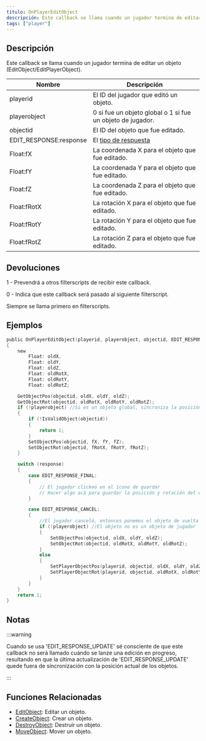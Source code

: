 ```yaml
---
título: OnPlayerEditObject
descripción: Este callback se llama cuando un jugador termina de editar un objeto (EditObject/EditPlayerObject).
tags: ["player"]
---
```


## Descripción

Este callback se llama cuando un jugador termina de editar un objeto (EditObject/EditPlayerObject).

| Nombre                 | Descripción                                                     |
|------------------------|-----------------------------------------------------------------|
| playerid               | El ID del jugador que editó un objeto.                          |
| playerobject           | 0 si fue un objeto global o 1 si fue un objeto de jugador.      |
| objectid               | El ID del objeto que fue editado.                               |
| EDIT_RESPONSE:response | El [tipo de respuesta](../resources/objecteditionresponsetypes) |
| Float:fX               | La coordenada X para el objeto que fue editado.                 |
| Float:fY               | La coordenada Y para el objeto que fue editado.                 |
| Float:fZ               | La coordenada Z para el objeto que fue editado.                 |
| Float:fRotX            | La rotación X para el objeto que fue editado.                   |
| Float:fRotY            | La rotación Y para el objeto que fue editado.                   |
| Float:fRotZ            | La rotación Z para el objeto que fue editado.                   |

## Devoluciones

1 - Prevendrá a otros filterscripts de recibir este callback.

0 - Indica que este callback será pasado al siguiente filterscript.

Siempre se llama primero en filterscripts.

## Ejemplos

```c
public OnPlayerEditObject(playerid, playerobject, objectid, EDIT_RESPONSE:response, Float:fX, Float:fY, Float:fZ, Float:fRotX, Float:fRotY, Float:fRotZ)
{
    new
        Float: oldX,
        Float: oldY,
        Float: oldZ,
        Float: oldRotX,
        Float: oldRotY,
        Float: oldRotZ;

    GetObjectPos(objectid, oldX, oldY, oldZ);
    GetObjectRot(objectid, oldRotX, oldRotY, oldRotZ);
    if (!playerobject) //Si es un objeto global, sincroniza la posición para los demás jugadores
    {
        if (!IsValidObject(objectid))
        {
            return 1;
        }
        SetObjectPos(objectid, fX, fY, fZ);
        SetObjectRot(objectid, fRotX, fRotY, fRotZ);
    }

    switch (response)
    {
        case EDIT_RESPONSE_FINAL:
        {
            // El jugador clickeó en el ícono de guardar
            // Hacer algo acá para guardar la posición y rotación del objeto actualizado
        }

        case EDIT_RESPONSE_CANCEL:
        {
            //El jugador canceló, entonces ponemos el objeto de vuelta a su posición antigua
            if (!playerobject) //El objeto no es un objeto de jugador
            {
                SetObjectPos(objectid, oldX, oldY, oldZ);
                SetObjectRot(objectid, oldRotX, oldRotY, oldRotZ);
            }
            else
            {
                SetPlayerObjectPos(playerid, objectid, oldX, oldY, oldZ);
                SetPlayerObjectRot(playerid, objectid, oldRotX, oldRotY, oldRotZ);
            }
        }
    }
    return 1;
}
```

## Notas

:::warning

Cuando se usa 'EDIT_RESPONSE_UPDATE' sé consciente de que este callback no será llamado cuándo se lanze una edición en progreso, resultando en que la última actualización de 'EDIT_RESPONSE_UPDATE' quede fuera de sincronización con la posición actual de los objetos.

:::

## Funciones Relacionadas

- [EditObject](../functions/EditObject): Editar un objeto.
- [CreateObject](../functions/CreateObject): Crear un objeto.
- [DestroyObject](../functions/DestroyObject): Destruir un objeto.
- [MoveObject](../functions/MoveObject): Mover un objeto.
